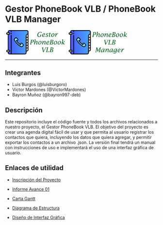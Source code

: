 # Gestor PhoneBook VLB / PhoneBook VLB Manager

<img src="/archivos/logo_phonebook.png" height="40%" width="40%"> <img src="/archivos/logo_phonebook_en.png" height="40%" width="40%">

***

## Integrantes

* Luis Burgos (@luisburgoro)
* Víctor Mardones (@VictorMardones)
* Bayron Muñoz (@bayron997-deb)

## Descripción

Este repositorio incluye el código fuente y todos los archivos relacionados a nuestro proyecto, el Gestor PhoneBook VLB. El objetivo del proyecto es crear una agenda digital fácil de usar y que permita al usuario registrar los contactos que quiera, incluyendo los datos que quiera agregar, y permitir exportar los contactos a un archivo .json. La versión final tendrá un manual con instrucciones de uso e implementará el uso de una interfaz gráfica de usuario.

## Enlaces de utilidad

* [Inscripción del Proyecto](https://docs.google.com/document/d/1UqjoCSdfizj1QyxhXLpptA3OIQOy386QJaoXjmE379E/edit?usp=sharing)

* [Informe Avance 01](https://drive.google.com/file/d/1chdxzxu8_79bxgB0mlFJHnqTxnIppITO/view?usp=sharing)

* [Carta Gantt](https://app.ganttpro.com/shared/token/5088777d9fefb3c17b18fa39a815528dfeffe260aa6eda752877a197ed78cc39/540408)

* [Diagrama de Estructura](https://docs.google.com/drawings/d/1hd4YHceJR3SvHM320ALIMN6bfhUhFbo2lYSMqHg369s/edit?usp=sharing)

* [Diseño de Interfaz Gráfica](https://app.moqups.com/xblfzqRdYi/view/page/a7e8cd9b8)